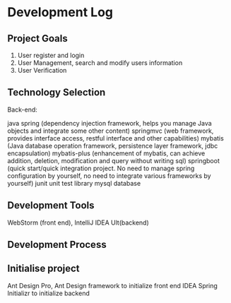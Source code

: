 # Development Log

## Project Goals
1. User register and login
2. User Management, search and modify users information
3. User Verification

## Technology Selection

Back-end:

java
spring (dependency injection framework, helps you manage Java objects and integrate some other content)
springmvc (web framework, provides interface access, restful interface and other capabilities)
mybatis (Java database operation framework, persistence layer framework, jdbc encapsulation)
mybatis-plus (enhancement of mybatis, can achieve addition, deletion, modification and query without writing sql)
springboot (quick start/quick integration project. No need to manage spring configuration by yourself, no need to integrate various frameworks by yourself)
junit unit test library
mysql database

## Development Tools
WebStorm (front end), IntelliJ IDEA Ult(backend)

## Development Process

## Initialise project
Ant Design Pro, Ant Design framework to initialize front end
IDEA Spring Initializr to initialize backend
